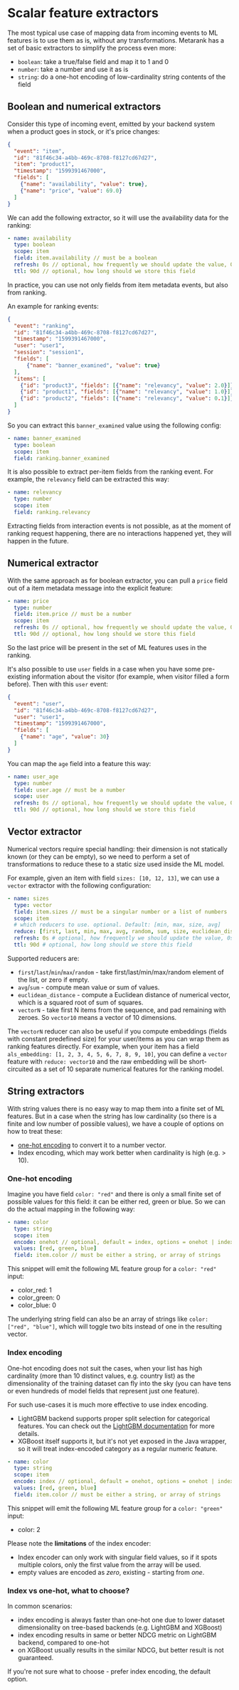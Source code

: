 # Scalar feature extractors

The most typical use case of mapping data from incoming events to ML features is to use them as is, without any transformations.
Metarank has a set of basic extractors to simplify the process even more:
* `boolean`: take a true/false field and map it to 1 and 0
* `number`: take a number and use it as is
* `string`: do a one-hot encoding of low-cardinality string contents of the field

## Boolean and numerical extractors

Consider this type of incoming event, emitted by your backend system when a product goes in stock, or it's price changes:
```json
{
  "event": "item",
  "id": "81f46c34-a4bb-469c-8708-f8127cd67d27",
  "item": "product1",
  "timestamp": "1599391467000",
  "fields": [
    {"name": "availability", "value": true},
    {"name": "price", "value": 69.0}
  ]
}
```

We can add the following extractor, so it will use the availability data for the ranking:
```yaml
- name: availability
  type: boolean
  scope: item
  field: item.availability // must be a boolean
  refresh: 0s // optional, how frequently we should update the value, 0s by default
  ttl: 90d // optional, how long should we store this field
```

In practice, you can use not only fields from item metadata events, but also from ranking.

An example for ranking events: 
```json
{
  "event": "ranking",
  "id": "81f46c34-a4bb-469c-8708-f8127cd67d27",
  "timestamp": "1599391467000",
  "user": "user1",
  "session": "session1",
  "fields": [
      {"name": "banner_examined", "value": true}
  ],
  "items": [
    {"id": "product3", "fields": [{"name": "relevancy", "value": 2.0}]},
    {"id": "product1", "fields": [{"name": "relevancy", "value": 1.0}]},
    {"id": "product2", "fields": [{"name": "relevancy", "value": 0.1}]} 
  ]
}
```

So you can extract this `banner_examined` value using the following config:
```yaml
- name: banner_examined
  type: boolean
  scope: item
  field: ranking.banner_examined
```

It is also possible to extract per-item fields from the ranking event. For example, the `relevancy` field can be extracted this way:

```yaml
- name: relevancy
  type: number
  scope: item
  field: ranking.relevancy
```

Extracting fields from interaction events is not possible, as at the moment of ranking request happening, there
are no interactions happened yet, they will happen in the future.

## Numerical extractor

With the same approach as for boolean extractor, you can pull a `price` field out of a item metadata message into the
explicit feature:

```yaml
- name: price
  type: number
  field: item.price // must be a number
  scope: item
  refresh: 0s // optional, how frequently we should update the value, 0s by default
  ttl: 90d // optional, how long should we store this field
```

So the last price will be present in the set of ML features uses in the ranking.

It's also possible to use `user` fields in a case when you have some pre-existing information about the visitor
(for example, when visitor filled a form before). Then with this `user` event:
```json
{
  "event": "user",
  "id": "81f46c34-a4bb-469c-8708-f8127cd67d27",
  "user": "user1",
  "timestamp": "1599391467000",
  "fields": [
    {"name": "age", "value": 30}
  ]
}
```
You can map the `age` field into a feature this way:
```yaml
- name: user_age
  type: number
  field: user.age // must be a number
  scope: user
  refresh: 0s // optional, how frequently we should update the value, 0s by default
  ttl: 90d // optional, how long should we store this field
```

## Vector extractor

Numerical vectors require special handling: their dimension is not statically known (or they can be empty), so we need to perform a set of transformations to reduce these to a static size used inside the ML model. 

For example, given an item with field `sizes: [10, 12, 13]`, we can use a `vector` extractor with the following configuration:

```yaml
- name: sizes
  type: vector
  field: item.sizes // must be a singular number or a list of numbers
  scope: item
  # which reducers to use. optional. Default: [min, max, size, avg]
  reduce: [first, last, min, max, avg, random, sum, size, euclidean_distance, vectorN] 
  refresh: 0s # optional, how frequently we should update the value, 0s by default
  ttl: 90d # optional, how long should we store this field
```

Supported reducers are:

* `first`/`last`/`min`/`max`/`random` - take first/last/min/max/random element of the list, or zero if empty.
* `avg`/`sum` - compute mean value or sum of values.
* `euclidean_distance` - compute a Euclidean distance of numerical vector, which is a squared root of sum of squares.
* `vectorN` - take first N items from the sequence, and pad remaining with zeroes. So `vector10` means a vector of 10 dimensions.

The `vectorN` reducer can also be useful if you compute embeddings (fields with constant predefined size) for your user/items as you can wrap them as ranking features directly. 
For example, when your item has a field `als_embedding: [1, 2, 3, 4, 5, 6, 7, 8, 9, 10]`, you can define a `vector` feature with `reduce: vector10` and the raw embedding will be short-circuited as a set of 10 separate numerical features for the ranking model.

## String extractors

With string values there is no easy way to map them into a finite set of ML features. But in a case when
the string has low cardinality (so there is a finite and low number of possible values), we have a couple of
options on how to treat these:
* [one-hot encoding](https://en.wikipedia.org/wiki/One-hot) to convert it to a number vector.
* Index encoding, which may work better when cardinality is high (e.g. > 10).

### One-hot encoding 
Imagine you have field `color: "red"` and there is only a small finite set of possible values for this field:
it can be either red, green or blue. So we can do the actual mapping in the following way:

```yaml
- name: color
  type: string
  scope: item
  encode: onehot // optional, default = index, options = onehot | index
  values: [red, green, blue]
  field: item.color // must be either a string, or array of strings
```

This snippet will emit the following ML feature group for a `color: "red"` input:
* color_red: 1
* color_green: 0
* color_blue: 0

The underlying string field can also be an array of strings like `color: ["red", "blue"]`, which will
toggle two bits instead of one in the resulting vector.

### Index encoding

One-hot encoding does not suit the cases, when your list has high cardinality (more than 10 distinct values, e.g. country list) as
the dimensionality of the training dataset can fly into the sky (you can have tens or even hundreds of model fields that represent just one feature).

For such use-cases it is much more effective to use index encoding.

* LightGBM backend supports proper split selection for categorical features. You can check out the [LightGBM documentation](https://lightgbm.readthedocs.io/en/latest/Features.html#optimal-split-for-categorical-features) for more details.
* XGBoost itself supports it, but it's not yet exposed in the Java wrapper, so it will treat index-encoded category as a 
regular numeric feature.

```yaml
- name: color
  type: string
  scope: item
  encode: index // optional, default = onehot, options = onehot | index
  values: [red, green, blue]
  field: item.color // must be either a string, or array of strings
```

This snippet will emit the following ML feature group for a `color: "green"` input:
* color: 2

Please note the **limitations** of the index encoder:
* Index encoder can only work with singular field values, so if it spots multiple colors, only the first 
value from the array will be used.
* empty values are encoded as *zero*, existing - starting from *one*.

### Index vs one-hot, what to choose?

In common scenarios:
* index encoding is always faster than one-hot one due to lower dataset dimensionality on tree-based backends
  (e.g. LightGBM and XGBoost)
* index encoding results in same or better NDCG metric on LightGBM backend, compared to one-hot
* on XGBoost usually results in the similar NDCG, but better result is not guaranteed.

If you're not sure what to choose - prefer index encoding, the default option.